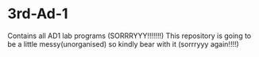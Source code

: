 # 3rd-Ad-1
Contains all AD1 lab programs 
(SORRRYYY!!!!!!!)
This repository is going to be a little messy(unorganised) so kindly bear with it (sorrryyy again!!!!)
